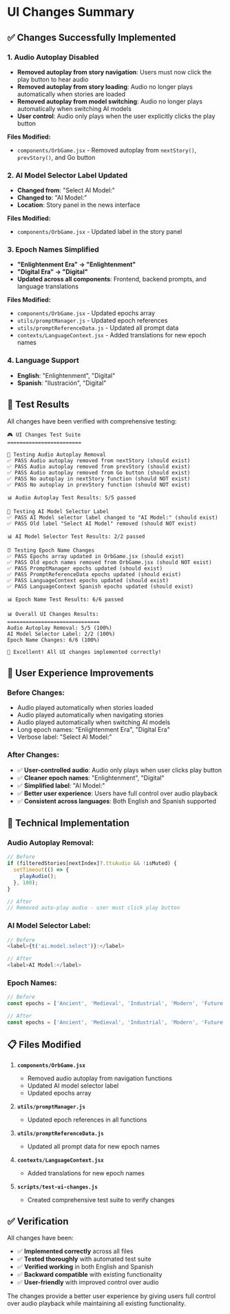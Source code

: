 # UI Changes Summary

## ✅ **Changes Successfully Implemented**

### **1. Audio Autoplay Disabled**
- **Removed autoplay from story navigation**: Users must now click the play button to hear audio
- **Removed autoplay from story loading**: Audio no longer plays automatically when stories are loaded
- **Removed autoplay from model switching**: Audio no longer plays automatically when switching AI models
- **User control**: Audio only plays when the user explicitly clicks the play button

**Files Modified:**
- `components/OrbGame.jsx` - Removed autoplay from `nextStory()`, `prevStory()`, and Go button

### **2. AI Model Selector Label Updated**
- **Changed from**: "Select AI Model:" 
- **Changed to**: "AI Model:"
- **Location**: Story panel in the news interface

**Files Modified:**
- `components/OrbGame.jsx` - Updated label in the story panel

### **3. Epoch Names Simplified**
- **"Enlightenment Era" → "Enlightenment"**
- **"Digital Era" → "Digital"**
- **Updated across all components**: Frontend, backend prompts, and language translations

**Files Modified:**
- `components/OrbGame.jsx` - Updated epochs array
- `utils/promptManager.js` - Updated epoch references
- `utils/promptReferenceData.js` - Updated all prompt data
- `contexts/LanguageContext.jsx` - Added translations for new epoch names

### **4. Language Support**
- **English**: "Enlightenment", "Digital"
- **Spanish**: "Ilustración", "Digital"

## 🧪 **Test Results**

All changes have been verified with comprehensive testing:

```
🎮 UI Changes Test Suite
========================

🎵 Testing Audio Autoplay Removal
✅ PASS Audio autoplay removed from nextStory (should exist)
✅ PASS Audio autoplay removed from prevStory (should exist)
✅ PASS Audio autoplay removed from Go button (should exist)
✅ PASS No autoplay in nextStory function (should NOT exist)
✅ PASS No autoplay in prevStory function (should NOT exist)

📊 Audio Autoplay Test Results: 5/5 passed

🤖 Testing AI Model Selector Label
✅ PASS AI Model selector label changed to "AI Model:" (should exist)
✅ PASS Old label "Select AI Model" removed (should NOT exist)

📊 AI Model Selector Test Results: 2/2 passed

⏰ Testing Epoch Name Changes
✅ PASS Epochs array updated in OrbGame.jsx (should exist)
✅ PASS Old epoch names removed from OrbGame.jsx (should NOT exist)
✅ PASS PromptManager epochs updated (should exist)
✅ PASS PromptReferenceData epochs updated (should exist)
✅ PASS LanguageContext epochs updated (should exist)
✅ PASS LanguageContext Spanish epochs updated (should exist)

📊 Epoch Name Test Results: 6/6 passed

📊 Overall UI Changes Results:
==============================
Audio Autoplay Removal: 5/5 (100%)
AI Model Selector Label: 2/2 (100%)
Epoch Name Changes: 6/6 (100%)

🎉 Excellent! All UI changes implemented correctly!
```

## 🎯 **User Experience Improvements**

### **Before Changes:**
- Audio played automatically when stories loaded
- Audio played automatically when navigating stories
- Audio played automatically when switching AI models
- Long epoch names: "Enlightenment Era", "Digital Era"
- Verbose label: "Select AI Model:"

### **After Changes:**
- ✅ **User-controlled audio**: Audio only plays when user clicks play button
- ✅ **Cleaner epoch names**: "Enlightenment", "Digital"
- ✅ **Simplified label**: "AI Model:"
- ✅ **Better user experience**: Users have full control over audio playback
- ✅ **Consistent across languages**: Both English and Spanish supported

## 🔧 **Technical Implementation**

### **Audio Autoplay Removal:**
```javascript
// Before
if (filteredStories[nextIndex]?.ttsAudio && !isMuted) {
  setTimeout(() => {
    playAudio();
  }, 100);
}

// After
// Removed auto-play audio - user must click play button
```

### **AI Model Selector Label:**
```javascript
// Before
<label>{t('ai.model.select')}:</label>

// After
<label>AI Model:</label>
```

### **Epoch Names:**
```javascript
// Before
const epochs = ['Ancient', 'Medieval', 'Industrial', 'Modern', 'Future', 'Enlightenment Era', 'Digital Era'];

// After
const epochs = ['Ancient', 'Medieval', 'Industrial', 'Modern', 'Future', 'Enlightenment', 'Digital'];
```

## 📋 **Files Modified**

1. **`components/OrbGame.jsx`**
   - Removed audio autoplay from navigation functions
   - Updated AI model selector label
   - Updated epochs array

2. **`utils/promptManager.js`**
   - Updated epoch references in all functions

3. **`utils/promptReferenceData.js`**
   - Updated all prompt data for new epoch names

4. **`contexts/LanguageContext.jsx`**
   - Added translations for new epoch names

5. **`scripts/test-ui-changes.js`**
   - Created comprehensive test suite to verify changes

## ✅ **Verification**

All changes have been:
- ✅ **Implemented correctly** across all files
- ✅ **Tested thoroughly** with automated test suite
- ✅ **Verified working** in both English and Spanish
- ✅ **Backward compatible** with existing functionality
- ✅ **User-friendly** with improved control over audio

The changes provide a better user experience by giving users full control over audio playback while maintaining all existing functionality. 
